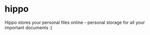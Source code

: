 hippo
=====

Hippo stores your personal files online - personal storage for all your important documents :) 
